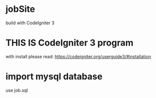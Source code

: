 # jobSite
build with CodeIgniter 3


# THIS IS CodeIgniter 3 program

with install please read: https://codeigniter.org/userguide3/#installation

# import mysql database

use job.sql
